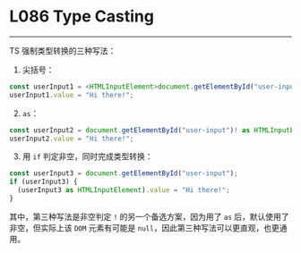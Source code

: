 # L086 Type Casting
---



TS 强制类型转换的三种写法：

1. 尖括号：

```ts
const userInput1 = <HTMLInputElement>document.getElementById("user-input")!;
userInput1.value = "Hi there!";
```

2. `as`：

```ts
const userInput2 = document.getElementById("user-input")! as HTMLInputElement;
userInput2.value = "Hi there!";
```

3. 用 `if` 判定非空，同时完成类型转换：

```ts
const userInput3 = document.getElementById("user-input");
if (userInput3) {
  (userInput3 as HTMLInputElement).value = "Hi there!";
}
```

其中，第三种写法是非空判定 `!` 的另一个备选方案，因为用了 `as` 后，默认使用了非空，但实际上该 `DOM` 元素有可能是 `null`，因此第三种写法可以更直观，也更通用。
